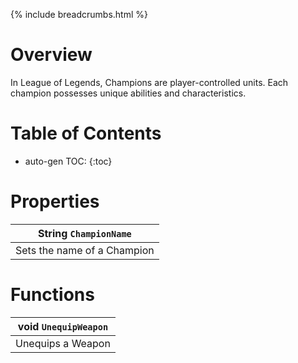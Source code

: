 {% include breadcrumbs.html %}


# Overview
In League of Legends, Champions are player-controlled units. Each champion possesses unique abilities and characteristics.

# Table of Contents
* auto-gen TOC:
{:toc}

# Properties
|String   ``ChampionName``  |
|---------------------------|
| Sets the name of a Champion |

# Functions

|void ``UnequipWeapon``  |
|---------------------------|
| Unequips a Weapon |
